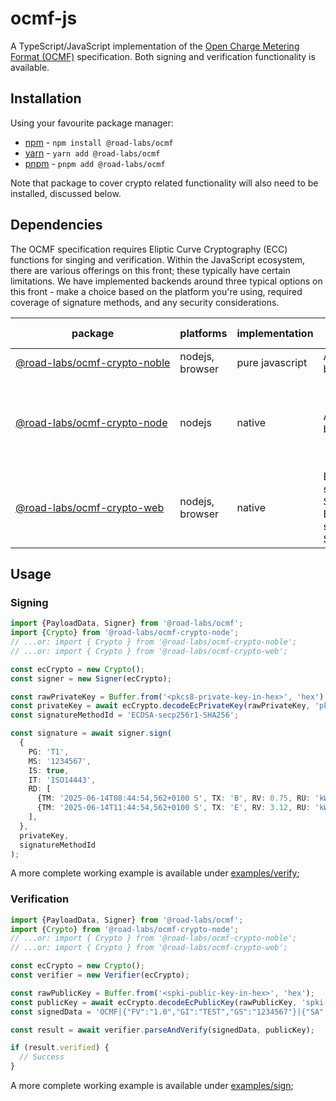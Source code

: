 # ocmf-js

A TypeScript/JavaScript implementation of
the [Open Charge Metering Format (OCMF)](https://github.com/SAFE-eV/OCMF-Open-Charge-Metering-Format) specification.
Both signing and verification functionality is available.

## Installation

Using your favourite package manager:

- [npm](https://docs.npmjs.com/) - `npm install @road-labs/ocmf`
- [yarn](https://yarnpkg.com/)  - `yarn add @road-labs/ocmf`
- [pnpm](https://pnpm.io/) - `pnpm add @road-labs/ocmf`

Note that package to cover crypto related functionality will also need to be installed, discussed below.

## Dependencies

The OCMF specification requires Eliptic Curve Cryptography (ECC) functions for singing and verification. Within the
JavaScript ecosystem, there are various offerings on this front; these typically have certain limitations. We have
implemented backends around three typical options on this front - make a choice based on the platform you're using,
required coverage of signature methods, and any security considerations.

| package                                                                                                 | platforms       | implementation  | supported signatures                           | remarks                                                                     |
|---------------------------------------------------------------------------------------------------------|-----------------|-----------------|------------------------------------------------|-----------------------------------------------------------------------------|
| <nobr>[@road-labs/ocmf-crypto-noble](https://www.npmjs.com/package/@road-labs/ocmf-crypto-noble)</nobr> | nodejs, browser | pure javascript | All specified by OCMF                          | Audited JS implementation                                                   |
| <nobr>[@road-labs/ocmf-crypto-node](https://www.npmjs.com/package/@road-labs/ocmf-crypto-node)</nobr>   | nodejs          | native          | All specified by OCMF                          | Browser use may be possible via crypto-browserify, but this not recommended |
| <nobr>[@road-labs/ocmf-crypto-web](https://www.npmjs.com/package/@road-labs/ocmf-crypto-web)</nobr>     | nodejs, browser | native          | ECDSA-secp256r1-SHA256, ECDSA-secp384r1-SHA256 | Limited curves available                                                    |

## Usage

### Signing

```typescript
import {PayloadData, Signer} from '@road-labs/ocmf';
import {Crypto} from '@road-labs/ocmf-crypto-node';
// ...or: import { Crypto } from '@road-labs/ocmf-crypto-noble';
// ...or: import { Crypto } from '@road-labs/ocmf-crypto-web';

const ecCrypto = new Crypto();
const signer = new Signer(ecCrypto);

const rawPrivateKey = Buffer.from('<pkcs8-private-key-in-hex>', 'hex');
const privateKey = await ecCrypto.decodeEcPrivateKey(rawPrivateKey, 'pkcs8-der');
const signatureMethodId = 'ECDSA-secp256r1-SHA256';

const signature = await signer.sign(
  {
    PG: 'T1',
    MS: '1234567',
    IS: true,
    IT: 'ISO14443',
    RD: [
      {TM: '2025-06-14T08:44:54,562+0100 S', TX: 'B', RV: 0.75, RU: 'kWh', ST: 'G'},
      {TM: '2025-06-14T11:44:54,562+0100 S', TX: 'E', RV: 3.12, RU: 'kWh', ST: 'G'},
    ],
  },
  privateKey,
  signatureMethodId
);
```

A more complete working example is available under [examples/verify](./examples/verify);

### Verification

```typescript
import {PayloadData, Signer} from '@road-labs/ocmf';
import {Crypto} from '@road-labs/ocmf-crypto-node';
// ...or: import { Crypto } from '@road-labs/ocmf-crypto-noble';
// ...or: import { Crypto } from '@road-labs/ocmf-crypto-web';

const ecCrypto = new Crypto();
const verifier = new Verifier(ecCrypto);

const rawPublicKey = Buffer.from('<spki-public-key-in-hex>', 'hex');
const publicKey = await ecCrypto.decodeEcPublicKey(rawPublicKey, 'spki-der');
const signedData = 'OCMF|{"FV":"1.0","GI":"TEST","GS":"1234567"}|{"SA":"ECDSA-secp256r1-SHA256","SD":"0102030405"}';

const result = await verifier.parseAndVerify(signedData, publicKey);

if (result.verified) {
  // Success
}
```

A more complete working example is available under [examples/sign](./examples/sign);

